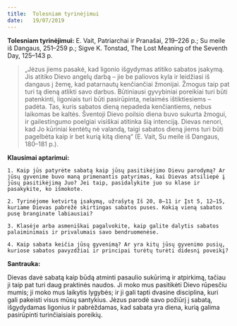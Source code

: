 ```yaml
---
title:  Tolesniam tyrinėjimui
date:   19/07/2019
---
```


**Tolesniam tyrinėjimui:**
E. Vait, Patriarchai ir Pranašai, 219–226 p.; Su meile iš Dangaus, 251–259 p.; Sigve K. Tonstad, The Lost Meaning of the Seventh Day, 125–143 p.

> <p></p>
> „Jėzus jiems pasakė, kad ligonio išgydymas atitiko sabatos įsakymą. Jis atitiko Dievo angelų darbą – jie be paliovos kyla ir leidžiasi iš dangaus į žemę, kad patarnautų kenčiančiai žmonijai. Žmogus taip pat turi tą dieną atlikti savo darbus. Būtiniausi gyvybiniai poreikiai turi būti patenkinti, ligoniais turi būti pasirūpinta, nelaimės ištiktiesiems – padėta. Tas, kuris sabatos dieną nepadeda kenčiantiems, nebus laikomas be kaltės. Šventoji Dievo poilsio diena buvo sukurta žmogui, ir gailestingumo poelgiai visiškai atitinka šią intenciją. Dievas nenori, kad Jo kūriniai kentėtų nė valandą, taigi sabatos dieną jiems turi būti pagelbėta kaip ir bet kurią kitą dieną“ (E. Vait, Su meile iš Dangaus, 180–181 p.).


**Klausimai aptarimui:** 

`1. Kaip jūs patyrėte sabatą kaip jūsų pasitikėjimo Dievu parodymą? Ar jūsų gyvenime buvo maną primenantis patyrimas, kai Dievas atsiliepė į jūsų pasitikėjimą Juo? Jei taip, pasidalykite juo su klase ir pasakykite, ko išmokote.`

`2. Tyrinėjome ketvirtą įsakymą, užrašytą Iš 20, 8–11 ir Įst 5, 12–15, kuriame Dievas pabrėžė skirtingas sabatos puses. Kokią vieną sabatos pusę branginate labiausiai?`

`3. Klasėje arba asmeniškai pagalvokite, kaip galite dalytis sabatos palaiminimais ir privalumais savo bendruomenėse.`

`4. Kaip sabata keičia jūsų gyvenimą? Ar yra kitų jūsų gyvenimo pusių, kuriose sabatos pavyzdžiai ir principai turėtų turėti didesnį poveikį?`


**Santrauka:** 

Dievas davė sabatą kaip būdą atminti pasaulio sukūrimą ir atpirkimą, tačiau ji taip pat turi daug praktinės naudos. Ji moko mus pasitikėti Dievo rūpesčiu mumis; ji moko mus laikytis lygybės; ir ji gali tapti dvasine disciplina, kuri gali pakeisti visus mūsų santykius. Jėzus parodė savo požiūrį į sabatą, išgydydamas ligonius ir pabrėždamas, kad sabata yra diena, kurią galima pasirūpinti turinčiaisiais poreikių.
